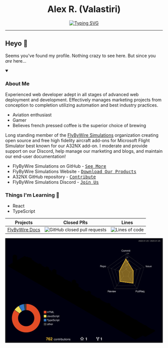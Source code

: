 <h1 align="center"> Alex R. (Valastiri)</h1>

<p align="center">
    <a href="https://git.io/typing-svg"><img src="https://readme-typing-svg.demolab.com?font=Manrope&pause=1000&color=00E0FE&center=true&vCenter=true&width=500&lines=Web+Development+-+Marketing+-+Gaming;Documentation+maintainer+at+FlyByWire+Simulations;Drinks+excessive+amounts+of+coffee" alt="Typing SVG" /></a>
</p>

---

## Heyo :wave:

Seems you've found my profile. Nothing crazy to see here. But since you *are* here...

<details open>
    <summary><h3>About Me</h3></summary>
Experienced web developer adept in all stages of advanced web deployment and development. Effectively manages marketing projects from conception to completion utilizing automation and best
industry practices.

- Aviation enthusiast
- Gamer
- Believes french pressed coffee is the superior choice of brewing
</details>


Long standing member of the [FlyByWire Simulations](https://flybywiresim.com/) organization creating open source and free high fidelity aircraft add-ons for Microsoft Flight Simulator best known 
for our A32NX add-on. I moderate and provide support on our Discord, help manage our marketing and blogs, and maintain our end-user documentation!

- FlyByWire Simulations on GitHub - <kbd>[See More](https://github.com/flybywiresim)</kbd>
- FlyByWire Simulations Website - <kbd>[Download Our Products](https://flybywiresim.com)</kbd>
- A32NX GitHub repository - <kbd>[Contribute](https://github.com/flybywiresim/a32nx/)</kbd>
- FlyByWire Simulations Discord - <kbd>[Join Us](https://discord.gg/flybywire)</kbd>

### Things I'm Learning 🌱
- React
- TypeScript


| **Projects**                                           | **Closed PRs**                                                                                                                             | **Lines**                                                                                          |
|--------------------------------------------------------|--------------------------------------------------------------------------------------------------------------------------------------------|----------------------------------------------------------------------------------------------------|
| [FlyByWire Docs](https://github.com/flybywiresim/docs) | ![GitHub closed pull requests](https://img.shields.io/github/issues-pr-closed/Valastiri/docs?color=green&logo=github&style=for-the-badge)  | ![Lines of code](https://img.shields.io/tokei/lines/github.com/Valastiri/docs?style=for-the-badge) |



![profile contributions graph](profile-3d-contrib/profile-night-rainbow.svg)


<!--
**Valastiri/Valastiri** is a ✨ _special_ ✨ repository because its `README.md` (this file) appears on your GitHub profile.

Here are some ideas to get you started:

- 🔭 I’m currently working on ...
- 🌱 I’m currently learning ...
- 👯 I’m looking to collaborate on ...
- 🤔 I’m looking for help with ...
- 💬 Ask me about ...
- 📫 How to reach me: ...
- 😄 Pronouns: ...
- ⚡ Fun fact: ...
-->
